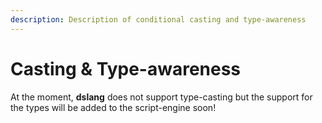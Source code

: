 ```yaml
---
description: Description of conditional casting and type-awareness
---
```


# Casting & Type-awareness

At the moment, **dslang** does not support type-casting but the support for the types will be added to the script-engine soon!
